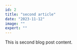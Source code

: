 ```yaml
---
id: 2
title: "second article"
date: "2023-11-12"
image: ""
expert: ""
---
```


This is second blog post content.

